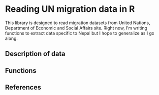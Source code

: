 Reading UN migration data in R
=========

This library is designed to read migration datasets from United Nations, Department of Economic and Social Affairs site. Right now, I'm writing functions to extract data specific to Nepal but I hope to generalize as I go along.

## Description of data

## Functions

## References

